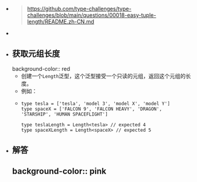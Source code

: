 - > https://github.com/type-challenges/type-challenges/blob/main/questions/00018-easy-tuple-length/README.zh-CN.md
-
- ## 获取元组长度
  background-color:: red
	- 创建一个`Length`泛型，这个泛型接受一个只读的元组，返回这个元组的长度。
	- 例如：
	- ```
	  type tesla = ['tesla', 'model 3', 'model X', 'model Y']
	  type spaceX = ['FALCON 9', 'FALCON HEAVY', 'DRAGON', 'STARSHIP', 'HUMAN SPACEFLIGHT']
	  
	  type teslaLength = Length<tesla> // expected 4
	  type spaceXLength = Length<spaceX> // expected 5
	  ```
- ## 解答
  background-color:: pink
	-